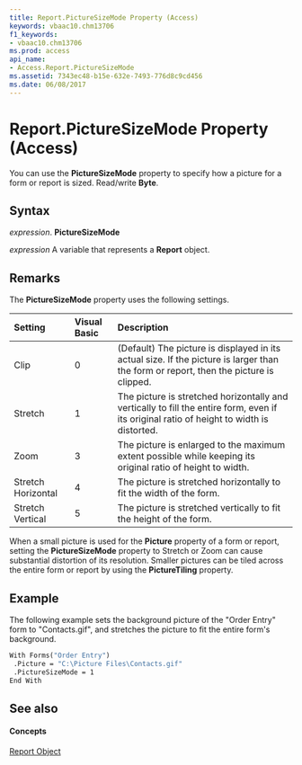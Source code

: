 ```yaml
---
title: Report.PictureSizeMode Property (Access)
keywords: vbaac10.chm13706
f1_keywords:
- vbaac10.chm13706
ms.prod: access
api_name:
- Access.Report.PictureSizeMode
ms.assetid: 7343ec48-b15e-632e-7493-776d8c9cd456
ms.date: 06/08/2017
---
```



# Report.PictureSizeMode Property (Access)

You can use the **PictureSizeMode** property to specify how a picture for a form or report is sized. Read/write **Byte**.


## Syntax

 _expression_. **PictureSizeMode**

 _expression_ A variable that represents a **Report** object.


## Remarks

The **PictureSizeMode** property uses the following settings.



|**Setting**|**Visual Basic**|**Description**|
|:-----|:-----|:-----|
|Clip|0|(Default) The picture is displayed in its actual size. If the picture is larger than the form or report, then the picture is clipped.|
|Stretch|1|The picture is stretched horizontally and vertically to fill the entire form, even if its original ratio of height to width is distorted.|
|Zoom|3|The picture is enlarged to the maximum extent possible while keeping its original ratio of height to width.|
|Stretch Horizontal|4|The picture is stretched horizontally to fit the width of the form.|
|Stretch Vertical|5|The picture is stretched vertically to fit the height of the form.|
When a small picture is used for the **Picture** property of a form or report, setting the **PictureSizeMode** property to Stretch or Zoom can cause substantial distortion of its resolution. Smaller pictures can be tiled across the entire form or report by using the **PictureTiling** property.


## Example

The following example sets the background picture of the "Order Entry" form to "Contacts.gif", and stretches the picture to fit the entire form's background.


```vb
With Forms("Order Entry") 
 .Picture = "C:\Picture Files\Contacts.gif" 
 .PictureSizeMode = 1 
End With
```


## See also


#### Concepts


[Report Object](report-object-access.md)

